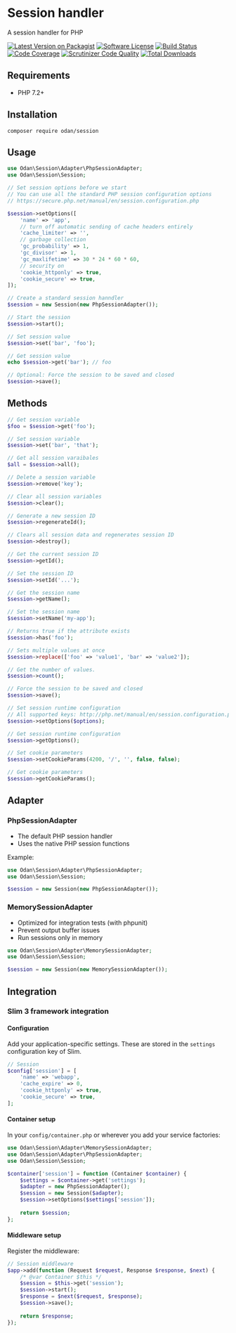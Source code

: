 # Session handler

A session handler for PHP

[![Latest Version on Packagist](https://img.shields.io/github/release/odan/session.svg)](https://github.com/odan/session/releases)
[![Software License](https://img.shields.io/badge/license-MIT-brightgreen.svg)](LICENSE)
[![Build Status](https://travis-ci.org/odan/session.svg?branch=master)](https://travis-ci.org/odan/session)
[![Code Coverage](https://scrutinizer-ci.com/g/odan/session/badges/coverage.png?b=master)](https://scrutinizer-ci.com/g/odan/session/?branch=master)
[![Scrutinizer Code Quality](https://scrutinizer-ci.com/g/odan/session/badges/quality-score.png?b=master)](https://scrutinizer-ci.com/g/odan/session/?branch=master)
[![Total Downloads](https://img.shields.io/packagist/dt/odan/session.svg)](https://packagist.org/packages/odan/session)

## Requirements

* PHP 7.2+

## Installation

```
composer require odan/session
```

## Usage

```php
use Odan\Session\Adapter\PhpSessionAdapter;
use Odan\Session\Session;

// Set session options before we start
// You can use all the standard PHP session configuration options
// https://secure.php.net/manual/en/session.configuration.php

$session->setOptions([
    'name' => 'app',
    // turn off automatic sending of cache headers entirely
    'cache_limiter' => '',
    // garbage collection
    'gc_probability' => 1,
    'gc_divisor' => 1,
    'gc_maxlifetime' => 30 * 24 * 60 * 60,
    // security on
    'cookie_httponly' => true,
    'cookie_secure' => true,
]);

// Create a standard session hanndler
$session = new Session(new PhpSessionAdapter());

// Start the session
$session->start();

// Set session value
$session->set('bar', 'foo');

// Get session value
echo $session->get('bar'); // foo

// Optional: Force the session to be saved and closed
$session->save();
```

## Methods

```php
// Get session variable
$foo = $session->get('foo');

// Set session variable
$session->set('bar', 'that');

// Get all session varaibales
$all = $session->all();

// Delete a session variable
$session->remove('key');

// Clear all session variables
$session->clear();

// Generate a new session ID
$session->regenerateId();

// Clears all session data and regenerates session ID
$session->destroy();

// Get the current session ID
$session->getId();

// Set the session ID
$session->setId('...');

// Get the session name
$session->getName();

// Set the session name
$session->setName('my-app');

// Returns true if the attribute exists
$session->has('foo');

// Sets multiple values at once
$session->replace(['foo' => 'value1', 'bar' => 'value2']);

// Get the number of values.
$session->count();

// Force the session to be saved and closed
$session->save();

// Set session runtime configuration
// All supported keys: http://php.net/manual/en/session.configuration.php
$session->setOptions($options);

// Get session runtime configuration
$session->getOptions();

// Set cookie parameters
$session->setCookieParams(4200, '/', '', false, false);

// Get cookie parameters
$session->getCookieParams();
```

## Adapter

### PhpSessionAdapter

* The default PHP session handler
* Uses the native PHP session functions

Example:

```php
use Odan\Session\Adapter\PhpSessionAdapter;
use Odan\Session\Session;

$session = new Session(new PhpSessionAdapter());
```

### MemorySessionAdapter

* Optimized for integration tests (with phpunit)
* Prevent output buffer issues
* Run sessions only in memory

```php
use Odan\Session\Adapter\MemorySessionAdapter;
use Odan\Session\Session;

$session = new Session(new MemorySessionAdapter());
```

## Integration

### Slim 3 framework integration

#### Configuration

Add your application-specific settings. These are stored in the `settings` configuration key of Slim.

```php
// Session
$config['session'] = [
    'name' => 'webapp',
    'cache_expire' => 0,
    'cookie_httponly' => true,
    'cookie_secure' => true,
];
```

#### Container setup

In your `config/container.php` or wherever you add your service factories:

```php
use Odan\Session\Adapter\MemorySessionAdapter;
use Odan\Session\Adapter\PhpSessionAdapter;
use Odan\Session\Session;

$container['session'] = function (Container $container) {
    $settings = $container->get('settings');
    $adapter = new PhpSessionAdapter();
    $session = new Session($adapter);
    $session->setOptions($settings['session']);
    
    return $session;
};
```

#### Middleware setup

Register the middleware:

```php
// Session middleware
$app->add(function (Request $request, Response $response, $next) {
    /* @var Container $this */
    $session = $this->get('session');
    $session->start();
    $response = $next($request, $response);
    $session->save();
    
    return $response;
});
```
